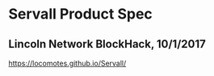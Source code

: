 # Servall Product Spec

## Lincoln Network BlockHack, 10/1/2017

https://locomotes.github.io/Servall/
